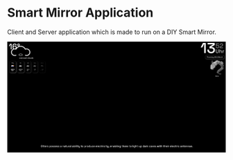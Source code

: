 # Smart Mirror Application

Client and Server application which is made to run on a DIY Smart Mirror.

![Screenshot.](./example.png)
